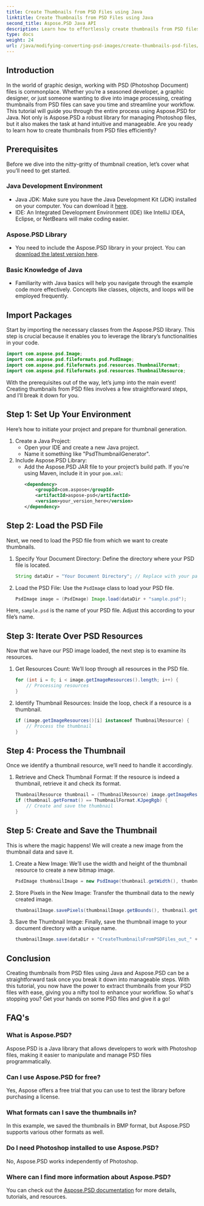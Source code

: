 ```yaml
---
title: Create Thumbnails from PSD Files using Java
linktitle: Create Thumbnails from PSD Files using Java
second_title: Aspose.PSD Java API
description: Learn how to effortlessly create thumbnails from PSD files using Java and Aspose.PSD. Follow our step-by-step guide for seamless image processing.
type: docs
weight: 24
url: /java/modifying-converting-psd-images/create-thumbnails-psd-files/
---
```

## Introduction
In the world of graphic design, working with PSD (Photoshop Document) files is commonplace. Whether you’re a seasoned developer, a graphic designer, or just someone wanting to dive into image processing, creating thumbnails from PSD files can save you time and streamline your workflow. This tutorial will guide you through the entire process using Aspose.PSD for Java. Not only is Aspose.PSD a robust library for managing Photoshop files, but it also makes the task at hand intuitive and manageable. Are you ready to learn how to create thumbnails from PSD files efficiently?
## Prerequisites
Before we dive into the nitty-gritty of thumbnail creation, let’s cover what you’ll need to get started.
### Java Development Environment
- Java JDK: Make sure you have the Java Development Kit (JDK) installed on your computer. You can download it [here](https://www.oracle.com/java/technologies/javase-jdk11-downloads.html).
- IDE: An Integrated Development Environment (IDE) like IntelliJ IDEA, Eclipse, or NetBeans will make coding easier.
### Aspose.PSD Library
- You need to include the Aspose.PSD library in your project. You can [download the latest version here](https://releases.aspose.com/psd/java/).
### Basic Knowledge of Java
- Familiarity with Java basics will help you navigate through the example code more effectively. Concepts like classes, objects, and loops will be employed frequently.
## Import Packages
Start by importing the necessary classes from the Aspose.PSD library. This step is crucial because it enables you to leverage the library’s functionalities in your code.
```java
import com.aspose.psd.Image;
import com.aspose.psd.fileformats.psd.PsdImage;
import com.aspose.psd.fileformats.psd.resources.ThumbnailFormat;
import com.aspose.psd.fileformats.psd.resources.ThumbnailResource;
```
With the prerequisites out of the way, let’s jump into the main event! Creating thumbnails from PSD files involves a few straightforward steps, and I’ll break it down for you.
## Step 1: Set Up Your Environment
Here’s how to initiate your project and prepare for thumbnail generation.
1. Create a Java Project:
   - Open your IDE and create a new Java project.
   - Name it something like "PsdThumbnailGenerator".
2. Include Aspose.PSD Library:
   - Add the Aspose.PSD JAR file to your project’s build path. If you're using Maven, include it in your `pom.xml`:
     ```xml
     <dependency>
         <groupId>com.aspose</groupId>
         <artifactId>aspose-psd</artifactId>
         <version>your_version_here</version>
     </dependency>
     ```
## Step 2: Load the PSD File
Next, we need to load the PSD file from which we want to create thumbnails. 
1. Specify Your Document Directory:
   Define the directory where your PSD file is located.
   ```java
   String dataDir = "Your Document Directory"; // Replace with your path
   ```
2. Load the PSD File:
   Use the `PsdImage` class to load your PSD file.
   ```java
   PsdImage image = (PsdImage) Image.load(dataDir + "sample.psd");
   ```
Here, `sample.psd` is the name of your PSD file. Adjust this according to your file’s name.
## Step 3: Iterate Over PSD Resources
Now that we have our PSD image loaded, the next step is to examine its resources.
1. Get Resources Count:
   We’ll loop through all resources in the PSD file.
   ```java
   for (int i = 0; i < image.getImageResources().length; i++) {
       // Processing resources
   }
   ```
   
2. Identify Thumbnail Resources:
   Inside the loop, check if a resource is a thumbnail.
   ```java
   if (image.getImageResources()[i] instanceof ThumbnailResource) {
       // Process the thumbnail
   }
   ```
## Step 4: Process the Thumbnail
Once we identify a thumbnail resource, we’ll need to handle it accordingly.
1. Retrieve and Check Thumbnail Format:
   If the resource is indeed a thumbnail, retrieve it and check its format.
   ```java
   ThumbnailResource thumbnail = (ThumbnailResource) image.getImageResources()[i];
   if (thumbnail.getFormat() == ThumbnailFormat.KJpegRgb) {
       // Create and save the thumbnail
   }
   ```
## Step 5: Create and Save the Thumbnail
This is where the magic happens! We will create a new image from the thumbnail data and save it.
1. Create a New Image:
   We’ll use the width and height of the thumbnail resource to create a new bitmap image.
   ```java
   PsdImage thumbnailImage = new PsdImage(thumbnail.getWidth(), thumbnail.getHeight());
   ```
2. Store Pixels in the New Image:
   Transfer the thumbnail data to the newly created image.
   ```java
   thumbnailImage.savePixels(thumbnailImage.getBounds(), thumbnail.getThumbnailData());
   ```
3. Save the Thumbnail Image:
   Finally, save the thumbnail image to your document directory with a unique name.
   ```java
   thumbnailImage.save(dataDir + "CreateThumbnailsFromPSDFiles_out_" + i + ".bmp");
   ```

## Conclusion
Creating thumbnails from PSD files using Java and Aspose.PSD can be a straightforward task once you break it down into manageable steps. With this tutorial, you now have the power to extract thumbnails from your PSD files with ease, giving you a nifty tool to enhance your workflow. So what's stopping you? Get your hands on some PSD files and give it a go!
## FAQ's
### What is Aspose.PSD?
Aspose.PSD is a Java library that allows developers to work with Photoshop files, making it easier to manipulate and manage PSD files programmatically.
### Can I use Aspose.PSD for free?
Yes, Aspose offers a free trial that you can use to test the library before purchasing a license.
### What formats can I save the thumbnails in?
In this example, we saved the thumbnails in BMP format, but Aspose.PSD supports various other formats as well.
### Do I need Photoshop installed to use Aspose.PSD?
No, Aspose.PSD works independently of Photoshop.
### Where can I find more information about Aspose.PSD?
You can check out the [Aspose.PSD documentation](https://reference.aspose.com/psd/java/) for more details, tutorials, and resources.